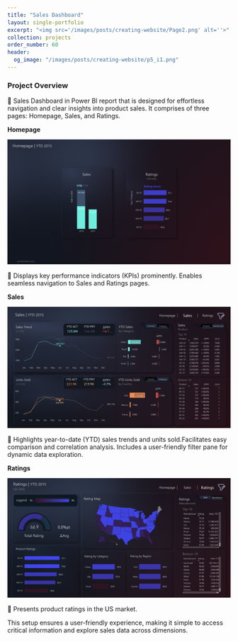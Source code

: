 ```yaml
---
title: "Sales Dashboard"
layout: single-portfolio
excerpt: "<img src='/images/posts/creating-website/Page2.png' alt=''>"
collection: projects
order_number: 60
header: 
  og_image: "/images/posts/creating-website/p5_i1.png"
---
```



### Project Overview

📌 Sales Dashboard in Power BI report that is designed for effortless navigation and clear insights into product sales. It comprises of three pages: Homepage, Sales, and Ratings.


**Homepage**

![](/images/posts/creating-website/Page1.png)

📌 Displays key performance indicators (KPIs) prominently. Enables seamless navigation to Sales and Ratings pages.


**Sales**

![](/images/posts/creating-website/Page2.png)

📌 Highlights year-to-date (YTD) sales trends and units sold.Facilitates easy comparison and correlation analysis. Includes a user-friendly filter pane for dynamic data exploration.



**Ratings**

![](/images/posts/creating-website/Page3.png)

📌 Presents product ratings in the US market.


This setup ensures a user-friendly experience, making it simple to access critical information and explore sales data across dimensions.



<!-- > A brief aside on Git-speak: these periodic indented blocks will explain the terminology that Git uses to help you underst what each Git comm actually does.


To save yourself some time  do this faster, simply press <kbd>Ctrl</kbd>+<kbd>c</kbd>.[^2] -->



<!-- [Link to project on Github](https://github.com/Gauthami25/Spotify-Dashboard/tree/main) -->

